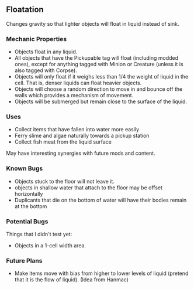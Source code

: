﻿## Floatation

Changes gravity so that lighter objects will float in liquid instead of sink.

### Mechanic Properties
- Objects float in any liquid.
- All objects that have the Pickupable tag will float (including modded ones), except for anything tagged with Minion or Creature (unless it is also tagged with Corpse).
- Objects will only float if it weighs less than 1/4 the weight of liquid in the cell. That is, denser liquids can float heavier objects.
- Objects will choose a random direction to move in and bounce off the walls which provides a mechanism of movement.
- Objects will be submerged but remain close to the surface of the liquid.

### Uses
- Collect items that have fallen into water more easily
- Ferry slime and algae naturally towards a pickup station
- Collect fish meat from the liquid surface

May have interesting synergies with future mods and content.

### Known Bugs
- Objects stuck to the floor will not leave it.
- objects in shallow water that attach to the floor may be offset horizontally
- Duplicants that die on the bottom of water will have their bodies remain at the bottom

### Potential Bugs
Things that I didn't test yet:
- Objects in a 1-cell width area.

### Future Plans
- Make items move with bias from higher to lower levels of liquid (pretend that it is the flow of liquid). (Idea from Hanmac)
